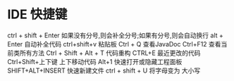# IDE 快捷键
ctrl + shift + Enter  如果没有分号,则会补全分号;如果有分号,则会自动换行
alt + Enter           自动补全代码
ctrl+shift+v          粘贴板
Ctrl + Q              查看JavaDoc
Ctrl+F12              查看当前类所有方法
Ctrl + Shift + Alt + T  代码重构
CTRL+E                最近更改的代码
Ctrl+Shift+上下键      上下移动代码
Alt+1                 快速打开或隐藏工程面板
SHIFT+ALT+INSERT      快速新建文件
ctrl + shift + U      将字母变为 大小写